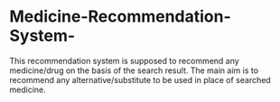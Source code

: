 # Medicine-Recommendation-System-
This recommendation system is supposed to recommend any medicine/drug on the basis of the search result. The main aim is to recommend any alternative/substitute to be used in place of searched medicine.
